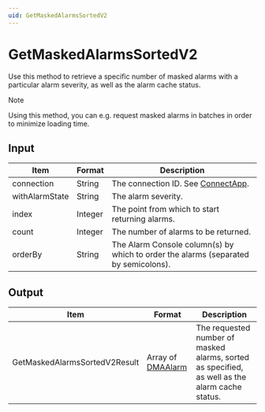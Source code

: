 ```yaml
---
uid: GetMaskedAlarmsSortedV2
---
```


# GetMaskedAlarmsSortedV2

Use this method to retrieve a specific number of masked alarms with a particular alarm severity, as well as the alarm cache status.

<!-- Available from DataMiner 10.0.7 onwards. -->

> [!NOTE]
> Using this method, you can e.g. request masked alarms in batches in order to minimize loading time.

## Input

| Item           | Format  | Description                                                                         |
|----------------|---------|-------------------------------------------------------------------------------------|
| connection     | String  | The connection ID. See [ConnectApp](xref:ConnectApp).                               |
| withAlarmState | String  | The alarm severity.                                                                 |
| index          | Integer | The point from which to start returning alarms.                                     |
| count          | Integer | The number of alarms to be returned.                                                |
| orderBy        | String  | The Alarm Console column(s) by which to order the alarms (separated by semicolons). |

## Output

| Item | Format | Description |
|--|--|--|
| GetMaskedAlarmsSortedV2Result | Array of [DMAAlarm](xref:DMAAlarm) | The requested number of masked alarms, sorted as specified, as well as the alarm cache status. |
